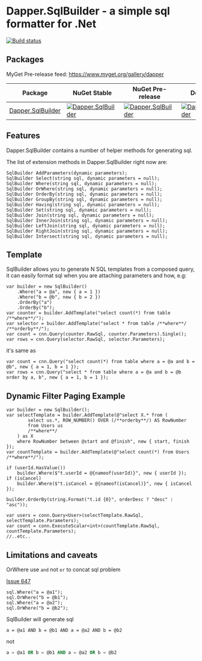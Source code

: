 Dapper.SqlBuilder - a simple sql formatter for .Net
========================================
[![Build status](https://ci.appveyor.com/api/projects/status/1w448i6nfxd14w75?svg=true)](https://ci.appveyor.com/project/StackExchange/dapper-SqlBuilder)

Packages
--------

MyGet Pre-release feed: https://www.myget.org/gallery/dapper

| Package                                                      | NuGet Stable                                                 | NuGet Pre-release                                            | Downloads                                                    | MyGet                                                        |
| ------------------------------------------------------------ | ------------------------------------------------------------ | ------------------------------------------------------------ | ------------------------------------------------------------ | ------------------------------------------------------------ |
| [Dapper.SqlBuilder](https://www.nuget.org/packages/Dapper.SqlBuilder/) | [![Dapper.SqlBuilder](https://img.shields.io/nuget/v/Dapper.SqlBuilder.svg)](https://www.nuget.org/packages/Dapper.SqlBuilder/) | [![Dapper.SqlBuilder](https://img.shields.io/nuget/vpre/Dapper.SqlBuilder.svg)](https://www.nuget.org/packages/Dapper.SqlBuilder/) | [![Dapper.SqlBuilder](https://img.shields.io/nuget/dt/Dapper.SqlBuilder.svg)](https://www.nuget.org/packages/Dapper.SqlBuilder/) | [![Dapper.SqlBuilder MyGet](https://img.shields.io/myget/dapper/vpre/Dapper.SqlBuilder.svg)](https://www.myget.org/feed/dapper/package/nuget/Dapper.SqlBuilder) |

Features
--------

Dapper.SqlBuilder contains a number of helper methods for generating sql. 

The list of extension methods in Dapper.SqlBuilder right now are:

```csharp=
SqlBuilder AddParameters(dynamic parameters);
SqlBuilder Select(string sql, dynamic parameters = null);
SqlBuilder Where(string sql, dynamic parameters = null);
SqlBuilder OrWhere(string sql, dynamic parameters = null);
SqlBuilder OrderBy(string sql, dynamic parameters = null);
SqlBuilder GroupBy(string sql, dynamic parameters = null);
SqlBuilder Having(string sql, dynamic parameters = null);
SqlBuilder Set(string sql, dynamic parameters = null);
SqlBuilder Join(string sql, dynamic parameters = null);
SqlBuilder InnerJoin(string sql, dynamic parameters = null);
SqlBuilder LeftJoin(string sql, dynamic parameters = null);
SqlBuilder RightJoin(string sql, dynamic parameters = null);
SqlBuilder Intersect(string sql, dynamic parameters = null);
```


Template
--------

SqlBuilder allows you to generate N SQL templates from a composed query, it can easily format sql when you are attaching parameters and how, e.g:  
```csharp=
var builder = new SqlBuilder()
    .Where("a = @a", new { a = 1 })
    .Where("b = @b", new { b = 2 })
    .OrderBy("a")
    .OrderBy("b");
var counter = builder.AddTemplate("select count(*) from table /**where**/");
var selector = builder.AddTemplate("select * from table /**where**/ /**orderby**/");
var count = cnn.Query(counter.RawSql, counter.Parameters).Single();
var rows = cnn.Query(selector.RawSql, selector.Parameters);
```

it's same as 
```csharp=
var count = cnn.Query("select count(*) from table where a = @a and b = @b", new { a = 1, b = 1 });
var rows = cnn.Query("select * from table where a = @a and b = @b order by a, b", new { a = 1, b = 1 });
```

Dynamic Filter Paging Example
----------

```csharp=
var builder = new SqlBuilder();
var selectTemplate = builder.AddTemplate(@"select X.* from (
        select us.*, ROW_NUMBER() OVER (/**orderby**/) AS RowNumber 
        from Users us 
        /**where**/
    ) as X 
    where RowNumber between @start and @finish", new { start, finish });
var countTemplate = builder.AddTemplate(@"select count(*) from Users /**where**/");

if (userId.HasValue())
    builder.Where($"t.userId = @{nameof(userId)}", new { userId });
if (isCancel)
    builder.Where($"t.isCancel = @{nameof(isCancel)}", new { isCancel });

builder.OrderBy(string.Format("t.id {0}", orderDesc ? "desc" : "asc"));

var users = conn.Query<User>(selectTemplate.RawSql, selectTemplate.Parameters);
var count = conn.ExecuteScalar<int>(countTemplate.RawSql, countTemplate.Parameters);
//..etc..
```

Limitations and caveats
--------

OrWhere use `and` not `or` to concat sql problem

[Issue 647](https://github.com/DapperLib/Dapper/issues/647) 

```csharp=
sql.Where("a = @a1");
sql.OrWhere("b = @b1");
sql.Where("a = @a2");
sql.OrWhere("b = @b2");
```

SqlBuilder will generate sql
```sql=
a = @a1 AND b = @b1 AND a = @a2 AND b = @b2
```

not
```sql
a = @a1 OR b = @b1 AND a = @a2 OR b = @b2
```